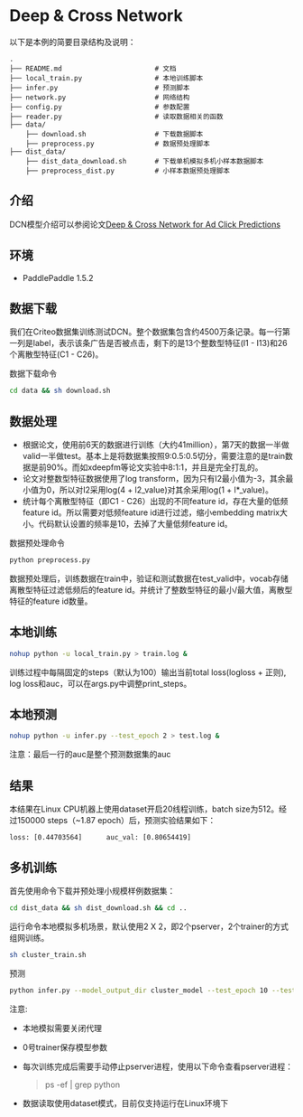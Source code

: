 # Deep & Cross Network

以下是本例的简要目录结构及说明：

```text
.
├── README.md                       # 文档
├── local_train.py                  # 本地训练脚本
├── infer.py                        # 预测脚本
├── network.py                      # 网络结构
├── config.py                       # 参数配置
├── reader.py                       # 读取数据相关的函数
├── data/
    ├── download.sh                 # 下载数据脚本
    ├── preprocess.py               # 数据预处理脚本
├── dist_data/
    ├── dist_data_download.sh       # 下载单机模拟多机小样本数据脚本
    ├── preprocess_dist.py          # 小样本数据预处理脚本

```

## 介绍
DCN模型介绍可以参阅论文[Deep & Cross Network for Ad Click Predictions](https://arxiv.org/abs/1708.05123)

## 环境
- PaddlePaddle 1.5.2

## 数据下载

我们在Criteo数据集训练测试DCN。整个数据集包含约4500万条记录。每一行第一列是label，表示该条广告是否被点击，剩下的是13个整数型特征(I1 - I13)和26个离散型特征(C1 - C26)。

数据下载命令
```bash
cd data && sh download.sh
```

## 数据处理

- 根据论文，使用前6天的数据进行训练（大约41million），第7天的数据一半做valid一半做test。基本上是将数据集按照9:0.5:0.5切分，需要注意的是train数据是前90%。而如xdeepfm等论文实验中8:1:1，并且是完全打乱的。
- 论文对整数型特征数据使用了log transform，因为只有I2最小值为-3，其余最小值为0，所以对I2采用log(4 + l2_value)对其余采用log(1 + l*_value)。
- 统计每个离散型特征（即C1 - C26）出现的不同feature id，存在大量的低频feature id。所以需要对低频feature id进行过滤，缩小embedding matrix大小。代码默认设置的频率是10，去掉了大量低频feature id。

数据预处理命令
```bash
python preprocess.py
```

数据预处理后，训练数据在train中，验证和测试数据在test_valid中，vocab存储离散型特征过滤低频后的feature id。并统计了整数型特征的最小/最大值，离散型特征的feature id数量。

## 本地训练

```bash
nohup python -u local_train.py > train.log &
```
训练过程中每隔固定的steps（默认为100）输出当前total loss(logloss + 正则), log loss和auc，可以在args.py中调整print_steps。

## 本地预测
```bash
nohup python -u infer.py --test_epoch 2 > test.log &
```
注意：最后一行的auc是整个预测数据集的auc

## 结果
本结果在Linux CPU机器上使用dataset开启20线程训练，batch size为512。经过150000 steps（~1.87 epoch）后，预测实验结果如下：
```text
loss: [0.44703564]      auc_val: [0.80654419]
```

## 多机训练
首先使用命令下载并预处理小规模样例数据集：
```bash
cd dist_data && sh dist_download.sh && cd ..
```
运行命令本地模拟多机场景，默认使用2 X 2，即2个pserver，2个trainer的方式组网训练。
```bash
sh cluster_train.sh
```
预测
```bash
python infer.py --model_output_dir cluster_model --test_epoch 10 --test_valid_data_dir dist_data/dist_test_valid_data --vocab_dir dist_data/vocab --cat_feat_num dist_data/cat_feature_num.txt
```
注意:

- 本地模拟需要关闭代理

- 0号trainer保存模型参数

- 每次训练完成后需要手动停止pserver进程，使用以下命令查看pserver进程：
  >ps -ef | grep python

- 数据读取使用dataset模式，目前仅支持运行在Linux环境下

